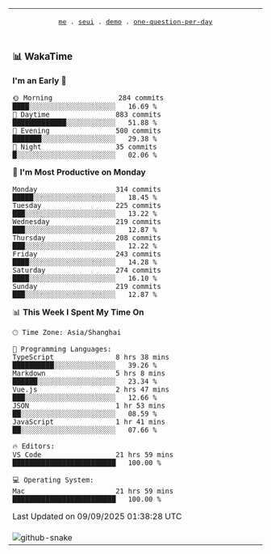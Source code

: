 
<div align="center">

<table>
<tr><td>
  <p align="center">
  <samp>
    <a href="https://github.com/seaeam/seaeam">me</a> .
    <a href="https://github.com/SeaMmMm/se-element">seui</a> .
    <a href="https://github.com/seaeam/project-demo">demo</a> .
    <a href="https://github.com/506-FETL/one-question-per-day">one-question-per-day</a>
    
  </samp>
    </p>
</td></tr>

<tr><td>

### 📊 WakaTime

<!--START_SECTION:waka-->
**I'm an Early 🐤** 

```text
🌞 Morning                284 commits         ████░░░░░░░░░░░░░░░░░░░░░   16.69 % 
🌆 Daytime                883 commits         █████████████░░░░░░░░░░░░   51.88 % 
🌃 Evening                500 commits         ███████░░░░░░░░░░░░░░░░░░   29.38 % 
🌙 Night                  35 commits          █░░░░░░░░░░░░░░░░░░░░░░░░   02.06 % 
```
📅 **I'm Most Productive on Monday** 

```text
Monday                   314 commits         █████░░░░░░░░░░░░░░░░░░░░   18.45 % 
Tuesday                  225 commits         ███░░░░░░░░░░░░░░░░░░░░░░   13.22 % 
Wednesday                219 commits         ███░░░░░░░░░░░░░░░░░░░░░░   12.87 % 
Thursday                 208 commits         ███░░░░░░░░░░░░░░░░░░░░░░   12.22 % 
Friday                   243 commits         ████░░░░░░░░░░░░░░░░░░░░░   14.28 % 
Saturday                 274 commits         ████░░░░░░░░░░░░░░░░░░░░░   16.10 % 
Sunday                   219 commits         ███░░░░░░░░░░░░░░░░░░░░░░   12.87 % 
```


📊 **This Week I Spent My Time On** 

```text
🕑︎ Time Zone: Asia/Shanghai

💬 Programming Languages: 
TypeScript               8 hrs 38 mins       ██████████░░░░░░░░░░░░░░░   39.26 % 
Markdown                 5 hrs 8 mins        ██████░░░░░░░░░░░░░░░░░░░   23.34 % 
Vue.js                   2 hrs 47 mins       ███░░░░░░░░░░░░░░░░░░░░░░   12.66 % 
JSON                     1 hr 53 mins        ██░░░░░░░░░░░░░░░░░░░░░░░   08.59 % 
JavaScript               1 hr 41 mins        ██░░░░░░░░░░░░░░░░░░░░░░░   07.66 % 

🔥 Editors: 
VS Code                  21 hrs 59 mins      █████████████████████████   100.00 % 

💻 Operating System: 
Mac                      21 hrs 59 mins      █████████████████████████   100.00 % 
```


 Last Updated on 09/09/2025 01:38:28 UTC
<!--END_SECTION:waka-->
</td></tr>

<tr><td>
  <img alt="github-snake" src="profile-snake-contrib/github-user-contribution.svg"/>
</td></tr>

</table>
